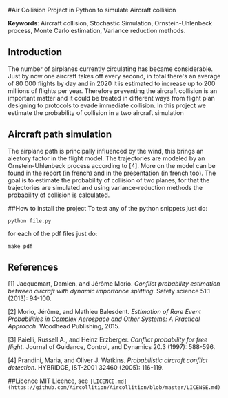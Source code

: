 #Air Collision
Project in Python to simulate Aircraft collision

**Keywords**: Aircraft collision, Stochastic Simulation, Ornstein-Uhlenbeck process, Monte Carlo estimation, Variance reduction methods.

## Introduction
The number of airplanes currently circulating has became considerable. Just by now one aircraft takes off every second, in total there's an average of 80 000 flights by day and in 2020 it is estimated to increase up to 200 millions of flights per year. Therefore preventing the aircraft collision is an important matter and it could be treated in different ways from flight plan designing to protocols to evade immediate collision. In this project we estimate the probability of collision in a two aircraft simulation

## Aircraft path simulation
The airplane path is principally influenced by the wind, this brings an aleatory factor in the flight model. The trajectories are modeled by an Ornstein-Uhlenbeck process according to [4]. More on the model can be found in the report (in french) and in the presentation (in french too). The goal is to estimate the probability of collision of two planes, for that the trajectories are simulated and using variance-reduction methods the probability of collision is calculated.

##How to install the project
To test any of the python snippets just do:

    python file.py
for each of the pdf files just do:

    make pdf


## References
[1] Jacquemart, Damien, and Jérôme Morio. *Conflict probability estimation between aircraft with dynamic importance splitting*. Safety science 51.1 (2013): 94-100.

[2] Morio, Jérôme, and Mathieu Balesdent. *Estimation of Rare Event Probabilities in Complex Aerospace and Other Systems: A Practical Approach*. Woodhead Publishing, 2015.

[3] Paielli, Russell A., and Heinz Erzberger. *Conflict probability for free flight*. Journal of Guidance, Control, and Dynamics 20.3 (1997): 588-596.

[4] Prandini, Maria, and Oliver J. Watkins. *Probabilistic aircraft conflict detection*. HYBRIDGE, IST-2001 32460 (2005): 116-119.

##Licence
MIT Licence, see `[LICENCE.md](https://github.com/Aircollition/Aircollition/blob/master/LICENSE.md)`